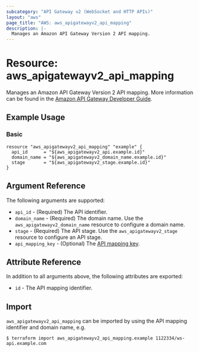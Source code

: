 ```yaml
---
subcategory: "API Gateway v2 (WebSocket and HTTP APIs)"
layout: "aws"
page_title: "AWS: aws_apigatewayv2_api_mapping"
description: |-
  Manages an Amazon API Gateway Version 2 API mapping.
---
```


# Resource: aws_apigatewayv2_api_mapping

Manages an Amazon API Gateway Version 2 API mapping.
More information can be found in the [Amazon API Gateway Developer Guide](https://docs.aws.amazon.com/apigateway/latest/developerguide/how-to-custom-domains.html).

## Example Usage

### Basic

```hcl
resource "aws_apigatewayv2_api_mapping" "example" {
  api_id      = "${aws_apigatewayv2_api.example.id}"
  domain_name = "${aws_apigatewayv2_domain_name.example.id}"
  stage       = "${aws_apigatewayv2_stage.example.id}"
}
```

## Argument Reference

The following arguments are supported:

* `api_id` - (Required) The API identifier.
* `domain_name` - (Required) The domain name. Use the `aws_apigatewayv2_domain_name` resource to configure a domain name.
* `stage` - (Required) The API stage. Use the `aws_apigatewayv2_stage` resource to configure an API stage.
* `api_mapping_key` - (Optional) The [API mapping key](https://docs.aws.amazon.com/apigateway/latest/developerguide/apigateway-websocket-api-mapping-template-reference.html).

## Attribute Reference

In addition to all arguments above, the following attributes are exported:

* `id` - The API mapping identifier.

## Import

`aws_apigatewayv2_api_mapping` can be imported by using the API mapping identifier and domain name, e.g.

```
$ terraform import aws_apigatewayv2_api_mapping.example 1122334/ws-api.example.com
```
